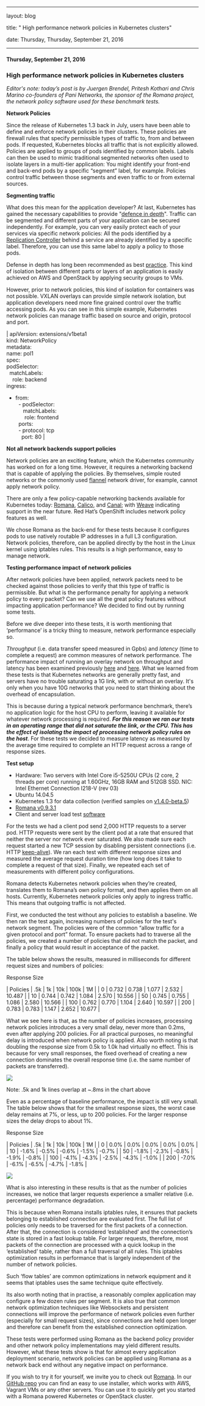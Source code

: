 ---

   layout: blog

   title:  " High performance network policies in Kubernetes clusters" 

   date:   Thursday,  Thursday, September 21, 2016 
 

   --- 
#### Thursday, September 21, 2016 
### High performance network policies in Kubernetes clusters 
_Editor's note: today’s post is by Juergen Brendel, Pritesh Kothari and Chris Marino co-founders of Pani Networks, the sponsor of the Romana project, the network policy software used for these benchmark tests._  

  

**Network Policies**

  

Since the release of Kubernetes 1.3 back in July, users have been able to define and enforce network policies in their clusters. These policies are firewall rules that specify permissible types of traffic to, from and between pods. If requested, Kubernetes blocks all traffic that is not explicitly allowed. Policies are applied to groups of pods identified by common labels. Labels can then be used to mimic traditional segmented networks often used to isolate layers in a multi-tier application: You might identify your front-end and back-end pods by a specific “segment” label, for example. Policies control traffic between those segments and even traffic to or from external sources.

  

**Segmenting traffic**

  

What does this mean for the application developer? At last, Kubernetes has gained the necessary capabilities to provide "[defence in depth](https://en.wikipedia.org/wiki/Defense_in_depth_(computing))". Traffic can be segmented and different parts of your application can be secured independently. For example, you can very easily protect each of your services via specific network policies: All the pods identified by a [Replication Controller](http://kubernetes.io/docs/user-guide/replication-controller/) behind a service are already identified by a specific label. Therefore, you can use this same label to apply a policy to those pods.

  

Defense in depth has long been recommended as best [practice](http://blog.kubernetes.io/2016/08/security-best-practices-kubernetes-deployment.html). This kind of isolation between different parts or layers of an application is easily achieved on AWS and OpenStack by applying security groups to VMs.&nbsp;

  

However, prior to network policies, this kind of isolation for containers was not possible. VXLAN overlays can provide simple network isolation, but application developers need more fine grained control over the traffic accessing pods. As you can see in this simple example, Kubernetes network policies can manage traffic based on source and origin, protocol and port.

  

  

| 
apiVersion: extensions/v1beta1  
kind: NetworkPolicy  
metadata:  
 name: pol1  
spec:  
 podSelector:  
 &nbsp;&nbsp;matchLabels:  
 &nbsp;&nbsp;&nbsp;&nbsp;role: backend  
 ingress:  
 - from:  
 &nbsp;&nbsp;- podSelector:  
 &nbsp;&nbsp;&nbsp;&nbsp;&nbsp;matchLabels:  
 &nbsp;&nbsp;&nbsp;&nbsp;&nbsp;&nbsp;role: frontend  
 &nbsp;&nbsp;ports:  
 &nbsp;&nbsp;- protocol: tcp  
 &nbsp;&nbsp;&nbsp;&nbsp;port: 80
 |

  

  

**Not all network backends support policies**

  

Network policies are an exciting feature, which the Kubernetes community has worked on for a long time. However, it requires a networking backend that is capable of applying the policies. By themselves, simple routed networks or the commonly used [flannel](https://github.com/coreos/flannel) network driver, for example, cannot apply network policy.

  

There are only a few policy-capable networking backends available for Kubernetes today: [Romana](http://romana.io/),&nbsp;[Calico](http://projectcalico.org/), and [Canal](https://github.com/tigera/canal); with [Weave](http://www.weave.works/) indicating support in the near future. Red Hat’s OpenShift includes network policy features as well.

  

We chose Romana as the back-end for these tests because it configures pods to use natively routable IP addresses in a full L3 configuration. Network policies, therefore, can be applied directly by the host in the Linux kernel using iptables rules. This results is a high performance, easy to manage network.&nbsp;

  

**Testing performance impact of network policies**

  

After network policies have been applied, network packets need to be checked against those policies to verify that this type of traffic is permissible. But what is the performance penalty for applying a network policy to every packet? Can we use all the great policy features without impacting application performance? We decided to find out by running some tests.

  

Before we dive deeper into these tests, it is worth mentioning that ‘performance’ is a tricky thing to measure, network performance especially so.&nbsp;

  

_Throughput_ (i.e. data transfer speed measured in Gpbs) and _latency_ (time to complete a request) are common measures of network performance. The performance impact of running an overlay network on throughput and latency has been examined previously [here](https://smana.kubespray.io/index.php/posts/kubernetes-net-bench) and [here](http://machinezone.github.io/research/networking-solutions-for-kubernetes/). What we learned from these tests is that Kubernetes networks are generally pretty fast, and servers have no trouble saturating a 1G link, with or without an overlay. It's only when you have 10G networks that you need to start thinking about the overhead of encapsulation.&nbsp;

  

This is because during a typical network performance benchmark, there’s no application logic for the host CPU to perform, leaving it available for whatever network processing is required. **_For this reason we ran our tests in an operating range that did not saturate the link, or the CPU. This has the effect of isolating the impact of processing network policy rules on the host_**. For these tests we decided to measure latency as measured by the average time required to complete an HTTP request across a range of response sizes.&nbsp;

  

  

**Test setup**

- Hardware: Two servers with Intel Core i5-5250U CPUs (2 core, 2 threads per core) running at 1.60GHz, 16GB RAM and 512GB SSD. NIC: Intel Ethernet Connection I218-V (rev 03)
- Ubuntu 14.04.5
- Kubernetes 1.3 for data collection (verified samples on [v1.4.0-beta.5](http://v1.4.0-beta.5/))
- [Romana v0.9.3.1](https://github.com/romana/romana)
- Client and server load test [software](https://github.com/paninetworks/testing-tools)

For the tests we had a client pod send 2,000 HTTP requests to a server pod. HTTP requests were sent by the client pod at a rate that ensured that neither the server nor network ever saturated. We also made sure each request started a new TCP session by disabling persistent connections (i.e. HTTP [keep-alive](https://en.wikipedia.org/wiki/HTTP_persistent_connection)). We ran each test with different response sizes and measured the average request duration time (how long does it take to complete a request of that size). Finally, we repeated each set of measurements with different policy configurations.&nbsp;

  

Romana detects Kubernetes network policies when they’re created, translates them to Romana’s own policy format, and then applies them on all hosts. Currently, Kubernetes network policies only apply to ingress traffic. This means that outgoing traffic is not affected.

First, we conducted the test without any policies to establish a baseline. We then ran the test again, increasing numbers of policies for the test's network segment. The policies were of the common “allow traffic for a given protocol and port” format. To ensure packets had to traverse all the policies, we created a number of policies that did not match the packet, and finally a policy that would result in acceptance of the packet.

  

The table below shows the results, measured in milliseconds for different request sizes and numbers of policies:

  

Response Size

| 
Policies
 | 
.5k
 | 
1k
 | 
10k
 | 
100k
 | 
1M
 |
| 
0
 | 
0.732
 | 
0.738
 | 
1.077
 | 
2.532
 | 
10.487
 |
| 
10
 | 
0.744
 | 
0.742
 | 
1.084
 | 
2.570
 | 
10.556
 |
| 
50
 | 
0.745
 | 
0.755
 | 
1.086
 | 
2.580
 | 
10.566
 |
| 
100
 | 
0.762
 | 
0.770
 | 
1.104
 | 
2.640
 | 
10.597
 |
| 
200
 | 
0.783
 | 
0.783
 | 
1.147
 | 
2.652
 | 
10.677
 |

  

What we see here is that, as the number of policies increases, processing network policies introduces a very small delay, never more than 0.2ms, even after applying 200 policies. For all practical purposes, no meaningful delay is introduced when network policy is applied. Also worth noting is that doubling the response size from 0.5k to 1.0k had virtually no effect. This is because for very small responses, the fixed overhead of creating a new connection dominates the overall response time (i.e. the same number of packets are transferred).

  

 ![](https://lh3.googleusercontent.com/2M6D3zIPSiBE1LUZ3I5oVlZtfVVGP-aK6P3Qsb_siG0Jy16zeE1pNIZGLxeRh4SLCNUKY53A0Qbcm-dwwqz6ResSLjdb1oosXywOK5oK_uU6inVWQTPtztj9cv_6JK-EESVeeoq9)

  

  

Note: .5k and 1k lines overlap at ~.8ms in the chart above

  

Even as a percentage of baseline performance, the impact is still very small. The table below shows that for the smallest response sizes, the worst case delay remains at 7%, or less, up to 200 policies. For the larger response sizes the delay drops to about 1%.&nbsp;

  

  

Response Size

| 
Policies
 | 
.5k
 | 
1k
 | 
10k
 | 
100k
 | 
1M
 |
| 
0
 | 
0.0%
 | 
0.0%
 | 
0.0%
 | 
0.0%
 | 
0.0%
 |
| 
10
 | 
-1.6%
 | 
-0.5%
 | 
-0.6%
 | 
-1.5%
 | 
-0.7%
 |
| 
50
 | 
-1.8%
 | 
-2.3%
 | 
-0.8%
 | 
-1.9%
 | 
-0.8%
 |
| 
100
 | 
-4.1%
 | 
-4.3%
 | 
-2.5%
 | 
-4.3%
 | 
-1.0%
 |
| 
200
 | 
-7.0%
 | 
-6.1%
 | 
-6.5%
 | 
-4.7%
 | 
-1.8%
 |

  

 ![](https://lh6.googleusercontent.com/Bwpuko0UBaTQrL0h9_wDtnmsa0ijk6KD82BDVtHCCMuM4zATPppHKLv9lDoWBYvTbO89nPqIIA5jLYMfdxv7O6jIwRqHg_chVvBOz0-yZ_j2YhXop5Tg2a-a86swu_tBQhEPVGH3)

  

  

  

What is also interesting in these results is that as the number of policies increases, we notice that larger requests experience a smaller relative (i.e. percentage) performance degradation.

  

This is because when Romana installs iptables rules, it ensures that packets belonging to established connection are evaluated first. The full list of policies only needs to be traversed for the first packets of a connection. After that, the connection is considered ‘established’ and the connection’s state is stored in a fast lookup table. For larger requests, therefore, most packets of the connection are processed with a quick lookup in the ‘established’ table, rather than a full traversal of all rules. This iptables optimization results in performance that is largely independent of the number of network policies.&nbsp;

  

Such ‘flow tables’ are common optimizations in network equipment and it seems that iptables uses the same technique quite effectively.&nbsp;

  

Its also worth noting that in practise, a reasonably complex application may configure a few dozen rules per segment. It is also true that common network optimization techniques like Websockets and persistent connections will improve the performance of network policies even further (especially for small request sizes), since connections are held open longer and therefore can benefit from the established connection optimization.

  

These tests were performed using Romana as the backend policy provider and other network policy implementations may yield different results. However, what these tests show is that for almost every application deployment scenario, network policies can be applied using Romana as a network back end without any negative impact on performance.

  

If you wish to try it for yourself, we invite you to check out [Romana](http://romana.io/). In our [GitHub repo](https://github.com/romana/romana)&nbsp;you can find an easy to use installer, which works with AWS, Vagrant VMs or any other servers. You can use it to quickly get you started with a Romana powered Kubernetes or OpenStack cluster.

  

  

  

  

